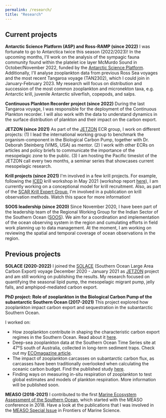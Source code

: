 ```yaml
---
permalink: /research/
title: "Research"
---
```

## Current projects

**Antarctic Science Platform (ASP) and Ross-RAMP (since 2022)**
I was fortunate to go to Antarctica twice this season (2022/2023)! In the upcoming months, I'll work on the analysis of the sympagic fauna community found within the platelet ice layer McMurdo Sound in October/November 2022, funded by the [Antarctic Science Platform](https://www.antarcticscienceplatform.org.nz/). Additionally, I'll analyse zooplankton data from previous Ross Sea voyages and the most recent Tangaroa voyage (TAN2302), which I could join in January-February 2023. My research will focus on distribution and succession of the most common zooplankton and micronekton taxa, e.g. Antarctic krill, juvenile Antarctic silverfish, copepods, and salps. 

**Continuous Plankton Recorder project (since 2022)**
During the last Tangaroa voyage, I was responsible for the deployment of the Continuous Plankton recorder. I will also work with the data to understand dynamics in the surface distribution of plankton and their impact on the carbon export.

**JETZON (since 2021)**
As part of the [JETZON](https://jetzon.org/) ECR group, I work on different projects: (1) I lead the international working group to benchmark the organism-component in the Biological Carbon Pump, together with Dr. Deborah Steinberg (VIMS, USA) as mentor. (2) I work with other ECRs on articles and policy briefs to communicate the importance of the mesopelagic zone to the public. (3) I am hosting the Pacific timeslot of the JETZON call every two months, a seminar series that showcases current mesopelagic research. 

**Krill projects (since 2021)** 
I'm involved in a few krill projects. For example, following the [ICED](https://www.iced.ac.uk/index.htm) krill workshop in May 2021 (workshop report [here](https://www.iced.ac.uk/products.htm)), I am currently working on a conceptional model for krill recruitment. Also, as part of the [SCAR Krill Expert Group](https://www.scar.org/science/skeg/about/), I'm involved in a publication on krill observation methods. Watch this space for more information! 

**SOOS leadership (since 2020)**
Since November 2020, I have been part of the leadership team of the Regional Working Group for the Indian Sector of the Southern Ocean ([SOOS](https://www.soos.aq/activities/rwg/sois)). We aim for a coordination and implementation of the ocean observing system in the region and cumulating efforts in field work planning up to data management. At the moment, I am working on reviewing the spatial and temporal coverage of ocean observations in the region.

## Previous projects
**SOLACE (2020-2022)**
I joined the [SOLACE](https://solace2020.net/) (Southern Ocean Large Area Carbon Export) voyage December 2020 - January 2021 as [JETZON](https://jetzon.org/) project and am still working on publishing the results. My research focused on quantifying the seasonal lipid pump, the mesopelagic migrant pump, jelly falls, and amphipod-mediated carbon export.

**PhD project: Role of zooplankton in the Biological Carbon Pump of the subantarctic Southern Ocean (2017-2021)**
This project explored how zooplankton impact carbon export and sequestration in the subantarctic Southern Ocean. 

I worked on:
- How zooplankton contribute in shaping the characteristic carbon export regimes in the Southern Ocean. Read about it [here](https://www.frontiersin.org/articles/10.3389/fmars.2020.567917/full).
- Deep-sea zooplankton data at the Southern Ocean Time Series site at 47&deg;S south of Australia, collected in long-term sediment traps. Check out my [ECOmagazine article](http://digital.ecomagazine.com/publication/frame.php?i=674747&p=64&pn=&ver=html5). 
- The impact of zooplankton carcasses on subantarctic carbon flux, as carcasses have been traditionally overlooked when calculating the oceanic carbon budget. Find the published study [here](https://aslopubs.onlinelibrary.wiley.com/doi/10.1002/lno.11971). 
- Finding ways on measuring in-situ respiration of zooplankton to test global estimates and models of plankton respiration. More information will be published soon. 

**MEASO (2018-2021)**
I contributed to the first [Marine Ecosystem Assessment of the Southern Ocean](https://en.wikipedia.org/wiki/Marine_Ecosystem_Assessment_for_the_Southern_Ocean#:~:text=The%20Marine%20Ecosystem%20Assessment%20for,and%20Ecosystem%20Dynamics%20(ICED).), which started with the MEASO conference in 2018. Have a look at the publications that I was involved in the [MEASO Special Issue](https://www.frontiersin.org/research-topics/10606/marine-ecosystem-assessment-for-the-southern-ocean-meeting-the-challenge-for-conserving-earth-ecosys#overview) in Frontiers of Marine Science.
